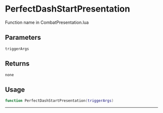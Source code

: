 # PerfectDashStartPresentation
Function name in CombatPresentation.lua
## Parameters
`triggerArgs`
## Returns
`none`
## Usage
```lua
function PerfectDashStartPresentation(triggerArgs)
```
---
